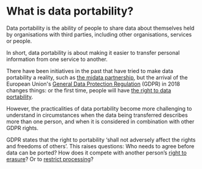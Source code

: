 # What is data portability?

Data portability is the ability of people to share data about themselves held by organisations with third parties, including other organisations, services or people.

In short, data portability is about making it easier to transfer personal information from one service to another.

There have been initiatives in the past that have tried to make data portability a reality, such as [the midata partnership](https://www.gov.uk/government/news/the-midata-vision-of-consumer-empowerment), but the arrival of the European Union's [General Data Protection Regulation](https://ico.org.uk/for-organisations/guide-to-the-general-data-protection-regulation-gdpr/) (GDPR) in 2018 changes things: or the first time, people will have [the right to data portability](https://ico.org.uk/for-organisations/guide-to-the-general-data-protection-regulation-gdpr/individual-rights/right-to-data-portability/).

However, the practicalities of data portability become more challenging to understand in circumstances when the data being transferred describes more than one person, and when it is considered in combination with other GDPR rights.

GDPR states that the right to portability ‘shall not adversely affect the rights and freedoms of others’. This raises questions: Who needs to agree before data can be ported? How does it compete with another person’s [right to erasure](https://ico.org.uk/for-organisations/guide-to-the-general-data-protection-regulation-gdpr/individual-rights/right-to-erasure/)? Or to [restrict processing](https://ico.org.uk/for-organisations/guide-to-the-general-data-protection-regulation-gdpr/individual-rights/right-to-restrict-processing/)?
